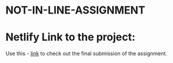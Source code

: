 # NOT-IN-LINE-ASSIGNMENT

# Netlify Link to the project:
Use this - [link]([https://main--bright-starburst-f20bea.netlify.app/]) to check out the final submission of the assignment.

